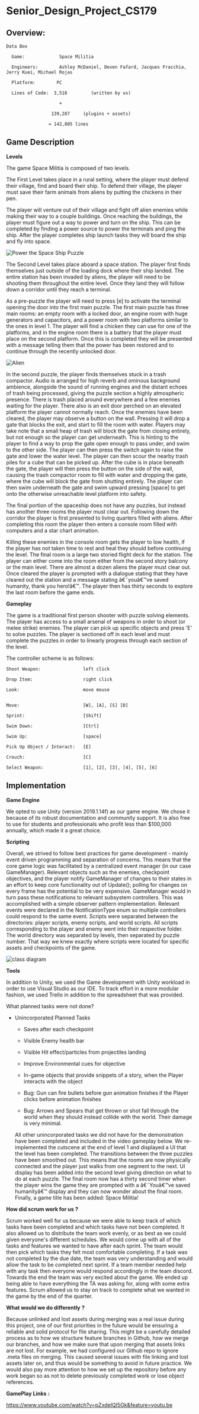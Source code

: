 # Senior_Design_Project_CS179

## Overview:

    Data Box
  
      Game:             Space Militia 
   
      Engineers:        Ashley McDaniel, Deven Fafard, Jacques Fracchia, Jerry Kuei, Michael Rojas
  
      Platform:        PC
  
      Lines of Code:  3,518         (written by us)
                    
                        +
  
                     139,287     (plugins + assets)
                    
                    = 142,805 lines

## Game Description 

**Levels**

  The game Space Militia is composed of two levels. 

  The First Level takes place in a rural setting, where the player must defend their village, find and board their ship. 
  To defend their village, the player must save their farm animals from aliens by putting the chickens in their pen. 
  
  The player will venture out of their village and fight off alien enemies while making their way to a couple buildings.
  Once reaching the buildings, the player must figure out a way to power and turn on the ship. 
  This can be completed by finding a power source to power the terminals and ping the ship. After the player completes ship launch tasks they will board the ship and fly into space. 

![Power the Space Ship Puzzle](https://i.imgur.com/L6MAzqV.png)

  The Second Level takes place aboard a space station. The player first finds themselves just outside of the loading dock where their ship landed. 
  The entire station has been invaded by aliens, the player will need to be shooting them throughout the entire level. Once they land they will follow down a corridor until they reach a terminal. 

  As a pre-puzzle the player will need to press [e] to activate the terminal opening the door into the first main puzzle. 
  The first main puzzle has three main rooms: an empty room with a locked door, an engine room with huge generators and capacitors, and a power room with two platforms similar to the ones in level 1. 
  The player will find a chicken they can use for one of the platforms, and in the engine room there is a battery that the player must place on the second platform. Once this is completed they will be presented with a message telling them that the power has been restored and to continue through the recently unlocked door.

![Alien](https://i.imgur.com/w6kP8X0.png)

  In the second puzzle, the player finds themselves stuck in a trash compactor. Audio is arranged for high reverb and ominous background ambience, alongside the sound of running engines and the distant echoes of trash being processed, giving the puzzle section a highly atmospheric presence. 
  There is trash placed around everywhere and a few enemies waiting for the player. There also is an exit door perched on an elevated platform the player cannot normally reach. Once the enemies have been cleared, the player may observe a button on the wall. 
  Pressing it will drop a gate that blocks the exit, and start to fill the room with water. Players may take note that a small heap of trash will block the gate from closing entirely, but not enough so the player can get underneath. This is hinting to the player to find a way to prop the gate open enough to pass under, and swim to the other side. 
  The player can then press the switch again to raise the gate and lower the water level. The player can then scour the nearby trash piles for a cube that can be picked up. 
  After the cube is in place  beneath the gate, the player will then press the button on the side of the wall, causing the trash compactor room to fill with water and dropping the gate, where the cube will block the gate from shutting entirely. 
  The player can then swim underneath the gate and swim upward pressing [space] to get onto the otherwise unreachable level platform into safety.
  
  The final portion of the spaceship does not have any puzzles, but instead has another three rooms the player must clear out. Following down the corridor the player  is first presented to living quarters filled with aliens. After completing this room the player then enters a console room filled with computers and a star chart animation. 
  
  Killing these enemies in the console room gets the player to low health, if the player has not taken time to rest and heal they should before continuing the level. The final room is a large two storied flight deck for the station. The player can either come into the room either from the second story balcony or the main level. 
  There are almost a dozen aliens the player must clear out. Once cleared the player is prompted with a dialogue stating that they have cleared out the station and a message stating â€˜youâ€™ve saved humanity, thank you hero!â€™. The player then has thirty seconds to explore the last room before the game ends.

**Gameplay**

  The game is a traditional first person shooter with puzzle solving elements. The player has access to a small arsenal of weapons in order to shoot (or melee strike) enemies. The player can pick up specific objects and press 'E' to solve puzzles. 
  The player is sectioned off in each level and must complete the puzzles in order to linearly progress through each section of the level.


  The controller scheme is as follows:
  
    Shoot Weapon:                left click
  
    Drop Item:                   right click
  
    Look:                        move mouse


    Move:                        [W], [A], [S] [D]
  
    Sprint:                      [Shift] 
  
    Swim Down:                   [Ctrl]
  
    Swim Up:                     [space]
  
    Pick Up Object / Interact:   [E]
  
    Crouch:                      [C]
  
    Select Weapon:               [1], [2], [3], [4], [5], [6]


## Implementation

**Game Engine**

  We opted to use Unity (version 2019.1.14f) as our game engine. We chose it because of its robust documentation and community support. It is also free to use for students and professionals who profit less than $100,000 annually, which made it a great choice.

**Scripting**

  Overall, we strived to follow best practices for game development - mainly event driven programming and separation of concerns. This means that the core game logic was facilitated by a centralized event manager (in our case GameManager). 
  Relevant objects such as the enemies, checkpoint objectives, and the player notify GameManager of changes to their states in an effort to keep core functionality out of Update(); polling for changes on every frame has the potential to be very expensive. 
  GameManager would in turn pass these notifications to relevant subsystem controllers. This was accomplished with a simple observer pattern implementation. Relevant events were declared in the NotificationType enum so multiple controllers could respond to the same event. 
  Scripts were separated between the directories: player scripts, enemy scripts, and world scripts. All scripts corresponding to the player and enemy went into their respective folder. The world directory was separated by levels, then separated by puzzle number. 
  That way we knew exactly where scripts were located for specific assets and checkpoints of the game.

![class diagram](https://i.imgur.com/IGefNF3.png)



**Tools**

  In addition to Unity, we used the Game development with Unity workload in order to use Visual Studio as our IDE. To track effort in a more modular fashion, we used Trello in addition to the spreadsheet that was provided. 

What planned tasks were not done?

* Unincorporated Planned Tasks

    * Saves after each checkpoint
  
    * Visible Enemy health bar
  
    * Visible Hit effect/particles from projectiles landing
  
    * Improve Environmental cues for objective
  
    * In-game objects that provide snippets of a story, when the Player interacts with the object
  
    * Bug: Gun can fire bullets before gun animation finishes if the Player clicks before animation finishes 
  
    * Bug: Arrows and Spears that get thrown or shot fall through the world when they should instead collide with the world. Their damage is very minimal.

  All other unincorporated tasks we did not have for the demonstration have been completed and included in the video gameplay below. We re-implemented the cutscene at the end of level 1 and displayed a UI that the level has been completed. 
  The transitions between the three puzzles have been smoothed out. This means that the rooms are now physically connected and the player just walks from one segment to the next. UI display has been added into the second level giving direction on what to do at each puzzle. 
  The final room now has a thirty second timer when the player wins the game they are prompted with a â€˜Youâ€™ve saved humanityâ€™ display and they can now wonder about the final room. Finally, a game title has been added: Space Militia!

**How did scrum work for us** **?**

  Scrum worked well for us because we were able to keep track of which tasks have been completed and which tasks have not been completed. It also allowed us to distribute the team work evenly, or as best as we could given everyone's different schedules.
  We would come up with all of the tasks and features we wanted to have after each sprint. The team would then pick which tasks they felt most comfortable completing. If a task was not completed by the due date, the team was very understanding and would allow the task to be completed next sprint. 
  If a team member needed help with any task then everyone would respond accordingly in the team discord. Towards the end the team was very excited about the game. 
  We ended up being able to have everything the TA was asking for, along with some extra features.  Scrum allowed us to stay on track to complete what we wanted in the game by the end of the quarter. 

**What would we do differently** **?**

  Because unlinked and lost assets during merging was a real issue during this project, one of our first priorities in the future would be ensuring a reliable and solid protocol for file sharing. This might be a carefully detailed process as to how we structure feature branches in Github, how we merge our branches, and how we make sure that upon merging that assets links are not lost. 
  For example, we had configured our Github repo to ignore .meta files on merging. This caused several issues with file linking and lost assets later on, and thus would be something to avoid in future practice. 
  We would also pay more attention to how we set up the repository before any work began so as not to delete previously completed work or lose object references.

**GamePlay Links** **:**

  https://www.youtube.com/watch?v=pZxdeIQI5Gk&feature=youtu.be

